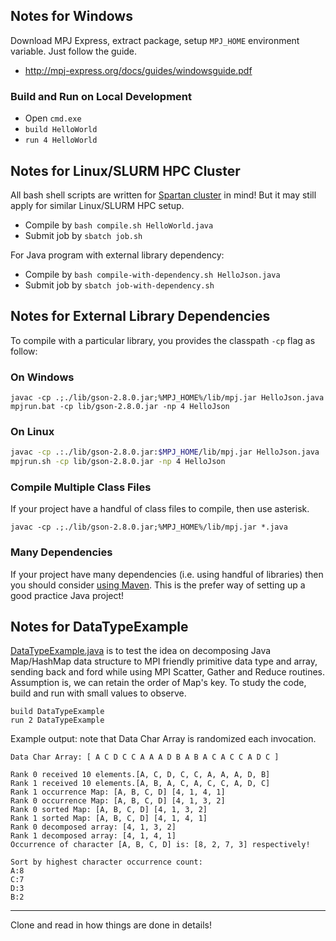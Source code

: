 ## Notes for Windows

Download MPJ Express, extract package, setup `MPJ_HOME` environment variable. Just follow the guide.

* http://mpj-express.org/docs/guides/windowsguide.pdf

### Build and Run on Local Development

* Open `cmd.exe`
* `build HelloWorld`
* `run 4 HelloWorld`

## Notes for Linux/SLURM HPC Cluster

All bash shell scripts are written for [Spartan cluster](https://dashboard.hpc.unimelb.edu.au/) in mind! But it may still apply for similar Linux/SLURM HPC setup.

* Compile by `bash compile.sh HelloWorld.java`
* Submit job by `sbatch job.sh`

For Java program with external library dependency:

* Compile by `bash compile-with-dependency.sh HelloJson.java`
* Submit job by `sbatch job-with-dependency.sh`

## Notes for External Library Dependencies

To compile with a particular library, you provides the classpath `-cp` flag as follow:

### On Windows

```batch
javac -cp .;./lib/gson-2.8.0.jar;%MPJ_HOME%/lib/mpj.jar HelloJson.java
mpjrun.bat -cp lib/gson-2.8.0.jar -np 4 HelloJson
```

### On Linux
```bash
javac -cp .:./lib/gson-2.8.0.jar:$MPJ_HOME/lib/mpj.jar HelloJson.java
mpjrun.sh -cp lib/gson-2.8.0.jar -np 4 HelloJson
```

### Compile Multiple Class Files
If your project have a handful of class files to compile, then use asterisk.

```batch
javac -cp .;./lib/gson-2.8.0.jar;%MPJ_HOME%/lib/mpj.jar *.java
```

### Many Dependencies
If your project have many dependencies (i.e. using handful of libraries) then you should consider [using Maven](https://github.com/victorskl/mpj-maven). This is the prefer way of setting up a good practice Java project!

## Notes for DataTypeExample

[DataTypeExample.java](DataTypeExample.java) is to test the idea on decomposing Java Map/HashMap data structure to MPI friendly primitive data type and array, sending back and ford while using MPI Scatter, Gather and Reduce routines. Assumption is, we can retain the order of Map's key. To study the code, build and run with small values to observe.
 
```batch
build DataTypeExample
run 2 DataTypeExample
```

Example output: note that Data Char Array is randomized each invocation.
```batch
Data Char Array: [ A C D C C A A A D B A B A C A C C A D C ]

Rank 0 received 10 elements.[A, C, D, C, C, A, A, A, D, B]
Rank 1 received 10 elements.[A, B, A, C, A, C, C, A, D, C]
Rank 1 occurrence Map: [A, B, C, D] [4, 1, 4, 1]
Rank 0 occurrence Map: [A, B, C, D] [4, 1, 3, 2]
Rank 0 sorted Map: [A, B, C, D] [4, 1, 3, 2]
Rank 1 sorted Map: [A, B, C, D] [4, 1, 4, 1]
Rank 0 decomposed array: [4, 1, 3, 2]
Rank 1 decomposed array: [4, 1, 4, 1]
Occurrence of character [A, B, C, D] is: [8, 2, 7, 3] respectively!

Sort by highest character occurrence count:
A:8
C:7
D:3
B:2
```

---
Clone and read in how things are done in details!
